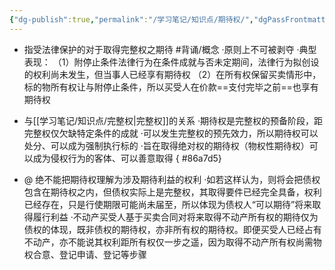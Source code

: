 ```yaml
---
{"dg-publish":true,"permalink":"/学习笔记/知识点/期待权/","dgPassFrontmatter":true}
---
```


- 指受法律保护的对于取得完整权之期待 #背诵/概念 
·原则上不可被剥夺
·典型表现：
（1）附停止条件法律行为在条件成就与否未定期间，法律行为拟创设的权利尚未发生，但当事人已经享有期待权
（2）在所有权保留买卖情形中，标的物所有权让与附停止条件，所以买受人在价款==支付完毕之前==也享有期待权

- 与[[学习笔记/知识点/完整权\|完整权]]的关系
·期待权是完整权的预备阶段，距完整权仅欠缺特定条件的成就
·可以发生完整权的预先效力，所以期待权可以处分、可以成为强制执行标的
·旨在取得绝对权的期待权（物权性期待权）可以成为侵权行为的客体、可以善意取得
{ #86a7d5}


- @ 绝不能把期待权理解为涉及期待利益的权利
·如若这样认为，则将会把债权包含在期待权之内，但债权实际上是完整权，其取得要件已经完全具备，权利已经存在，只是行使期限可能尚未届至，所以体现为债权人“可以期待”将来取得履行利益
·不动产买受人基于买卖合同对将来取得不动产所有权的期待仅为债权的体现，既非债权的期待权，亦非所有权的期待权。即便买受人已经占有不动产，亦不能说其权利距所有权仅⼀步之遥，因为取得不动产所有权尚需物权合意、登记申请、登记等步骤

